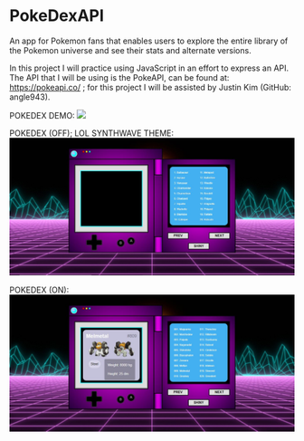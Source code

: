 # PokeDexAPI

An app for Pokemon fans that enables users to explore the entire library of the Pokemon universe and see their stats and alternate versions.

In this project I will practice using JavaScript in an effort to express an API. The API that I will be using is the PokeAPI, can be found at:  https://pokeapi.co/  ; for this project I will be assisted by Justin Kim (GitHub: angle943).

POKEDEX DEMO:
<img src="/img/Pokedex.gif">

POKEDEX (OFF); LOL SYNTHWAVE THEME:
<img src="/img/dex.JPG">

POKEDEX (ON):
<img src="/img/poke.JPG">
